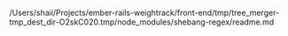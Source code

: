 /Users/shaii/Projects/ember-rails-weightrack/front-end/tmp/tree_merger-tmp_dest_dir-O2skC020.tmp/node_modules/shebang-regex/readme.md